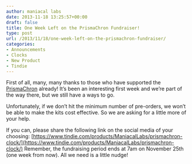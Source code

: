 ```yaml
---
author: maniacal labs
date: 2013-11-18 13:25:57+00:00
draft: false
title: One Week Left on the PrismaChron Fundraiser!
type: post
url: /2013/11/18/one-week-left-on-the-prismachron-fundraiser/
categories:
- Announcements
- Clocks
- New Product
- Tindie
---
```


First of all, many, many thanks to those who have supported the [PrismaChron](https://www.tindie.com/products/ManiacalLabs/prismachron-clock/) already! It’s been an interesting first week and we’re part of the way there, but we still have a ways to go.

Unfortunately, if we don’t hit the minimum number of pre-orders, we won’t be able to make the kits cost effective. So we are asking for a little more of your help.

If you can, please share the following link on the social media of your choosing: [https://www.tindie.com/products/ManiacalLabs/prismachron-clock/](https://www.tindie.com/products/ManiacalLabs/prismachron-clock/) Remember, the fundraising period ends at 7am on November 25th (one week from now). All we need is a little nudge!

